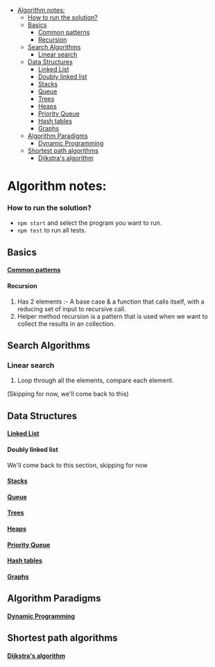 - [Algorithm notes:](#algorithm-notes)
    - [How to run the solution?](#how-to-run-the-solution)
  - [Basics](#basics)
      - [Common patterns](#common-patterns)
      - [Recursion](#recursion)
  - [Search Algorithms](#search-algorithms)
    - [Linear search](#linear-search)
  - [Data Structures](#data-structures)
      - [Linked List](#linked-list)
      - [Doubly linked list](#doubly-linked-list)
      - [Stacks](#stacks)
      - [Queue](#queue)
      - [Trees](#trees)
      - [Heaps](#heaps)
      - [Priority Queue](#priority-queue)
      - [Hash tables](#hash-tables)
      - [Graphs](#graphs)
  - [Algorithm Paradigms](#algorithm-paradigms)
      - [Dynamic Programming](#dynamic-programming)
  - [Shortest path algorithms](#shortest-path-algorithms)
      - [Dijkstra's algorithm](#dijkstras-algorithm)



# Algorithm notes:

### How to run the solution?
- `npm start` and select the program you want to run.
- `npm test` to run all tests.

## Basics

#### [Common patterns](./src/Patterns/README.md)

#### Recursion
1. Has 2 elements :- A base case & a function that calls itself, with a reducing set of input to recursive call.
2. Helper method recursion is a pattern that is used when we want to collect the results in an collection.

## Search Algorithms

### Linear search
1. Loop through all the elements, compare each element.

(Skipping for now, we'll come back to this)

## Data Structures

#### [Linked List](./src/Linked_lists/README_LINKED_LIST.md)

#### Doubly linked list
We'll come back to this section, skipping for now

#### [Stacks](./src/Stack/README.md)

#### [Queue](./src/Queue/README.md)

#### [Trees](./src/Trees/README.md)

#### [Heaps](./src/Heap/README.md)

#### [Priority Queue](./src/Heap/README_PRIORITY_QUEUE.md)

#### [Hash tables](./src/HashTable/README.md)

#### [Graphs](./src/Graphs/README.md)

## Algorithm Paradigms

#### [Dynamic Programming](./src/Dynamic_programming/README.md)

## Shortest path algorithms

#### [Dijkstra's algorithm](./src/Shortest_path/Dijkstra.md)
